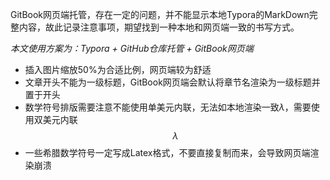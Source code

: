 GitBook网页端托管，存在一定的问题，并不能显示本地Typora的MarkDown完整内容，故此记录注意事项，期望找到一种本地和网页端一致的书写方式。

*本文使用方案为：Typora + GitHub仓库托管 + GitBook网页端*

- 插入图片缩放50%为合适比例，网页端较为舒适
- 文章开头不能为一级标题，GitBook网页端会默认将章节名渲染为一级标题并置于开头
- 数学符号排版需要注意不能使用单美元内联，无法如本地渲染一致$\lambda$，需要使用双美元内联$$\lambda$$
- 一些希腊数学符号一定写成Latex格式，不要直接复制而来，会导致网页端渲染崩溃
